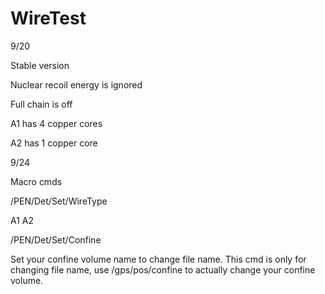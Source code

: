 # WireTest

9/20

Stable version

Nuclear recoil energy is ignored

Full chain is off

A1 has 4 copper cores

A2 has 1 copper core



9/24

Macro cmds

/PEN/Det/Set/WireType 

A1 A2

/PEN/Det/Set/Confine

Set your confine volume name to change file name. This cmd is only for changing file name, use /gps/pos/confine to actually change your confine volume.